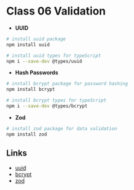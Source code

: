 # Class 06 Validation

- **UUID**

```bash
# install uuid package
npm install uuid

# install uuid types for typeScript
npm i --save-dev @types/uuid
```

- **Hash Passwords**

```bash
# install bcrypt package for password hashing
npm install bcrypt

# install bcrypt types for typeScript
npm i --save-dev @types/bcrypt
```

- **Zod**

```bash
# install zod package for data validation
npm install zod
```

## Links

- [uuid](https://www.npmjs.com/package/uuid)
- [bcrypt](https://www.npmjs.com/package/bcrypt)
- [zod](https://zod.dev/)
